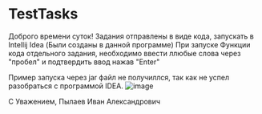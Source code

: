 # TestTasks
Доброго времени суток!
Задания отправлены в виде кода, запускать в Intellij Idea (Были созданы в данной программе)
При запуске Функции кода отдельного задания, необходимо ввести ллюбые слова через "пробел" и подтвердить ввод нажав "Enter"

Пример запуска через jar файл не получиллся, так как не успел разобраться с программой IDEA.
![image](https://user-images.githubusercontent.com/91544179/135151428-f62b15ab-f9cc-4886-bd03-89bde4f444a3.png)

С Уважением, 
Пылаев Иван Александрович
